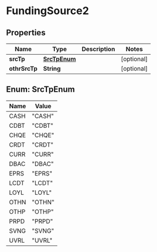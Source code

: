 

# FundingSource2

## Properties

Name | Type | Description | Notes
------------ | ------------- | ------------- | -------------
**srcTp** | [**SrcTpEnum**](#SrcTpEnum) |  |  [optional]
**othrSrcTp** | **String** |  |  [optional]



## Enum: SrcTpEnum

Name | Value
---- | -----
CASH | &quot;CASH&quot;
CDBT | &quot;CDBT&quot;
CHQE | &quot;CHQE&quot;
CRDT | &quot;CRDT&quot;
CURR | &quot;CURR&quot;
DBAC | &quot;DBAC&quot;
EPRS | &quot;EPRS&quot;
LCDT | &quot;LCDT&quot;
LOYL | &quot;LOYL&quot;
OTHN | &quot;OTHN&quot;
OTHP | &quot;OTHP&quot;
PRPD | &quot;PRPD&quot;
SVNG | &quot;SVNG&quot;
UVRL | &quot;UVRL&quot;



